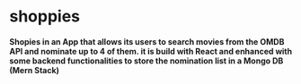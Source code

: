 # shoppies

#### Shopies in an App that allows its users to search movies from the OMDB API and nominate up to 4 of them. it is build with React and enhanced with some backend functionalities to store the nomination list in a Mongo DB (Mern Stack)
